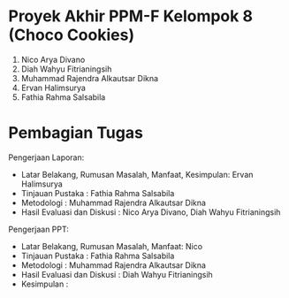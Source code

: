 # Proyek Akhir PPM-F Kelompok 8 (Choco Cookies)

1. Nico Arya Divano
2. Diah Wahyu Fitrianingsih
3. Muhammad Rajendra Alkautsar Dikna
4. Ervan Halimsurya
5. Fathia Rahma Salsabila

# Pembagian Tugas

Pengerjaan Laporan:
- Latar Belakang, Rumusan Masalah, Manfaat, Kesimpulan: Ervan Halimsurya
- Tinjauan Pustaka : Fathia Rahma Salsabila
- Metodologi : Muhammad Rajendra Alkautsar Dikna
- Hasil Evaluasi dan Diskusi : Nico Arya Divano, Diah Wahyu Fitrianingsih

Pengerjaan PPT:
- Latar Belakang, Rumusan Masalah, Manfaat: Nico
- Tinjauan Pustaka : Fathia Rahma Salsabila
- Metodologi : Muhammad Rajendra Alkautsar Dikna
- Hasil Evaluasi dan Diskusi : Diah Wahyu Fitrianingsih
- Kesimpulan : 
